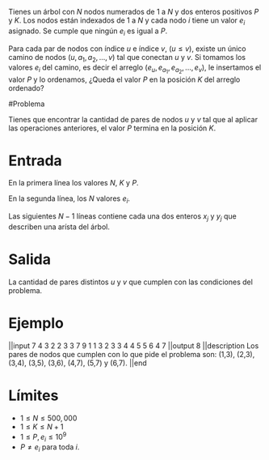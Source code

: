 Tienes un árbol con $N$ nodos numerados de $1$ a $N$ y dos enteros positivos $P$ y $K$. Los nodos están indexados de $1$ a $N$ y cada nodo $i$ tiene un valor $e_i$ asignado. Se cumple que ningún $e_i$ es igual a $P$.

Para cada par de nodos con índice $u$ e índice $v$,  ($u \leq v$), existe un único camino de nodos ($u,a_1, a_2, ...,v$) tal que conectan $u$ y $v$. Si tomamos los valores $e_i$ del camino, es decir el arreglo ($e_u, e_{a_1}, e_{a_2}, ..., e_v$), le insertamos el valor $P$ y lo ordenamos, ¿Queda el valor $P$ en la posición $K$ del arreglo ordenado?

#Problema

Tienes que encontrar la cantidad de pares de nodos $u$ y $v$ tal que al aplicar las operaciones anteriores, el valor $P$ termina en la posición $K$.

# Entrada

En la primera línea los valores $N$, $K$ y $P$.

En la segunda línea, los $N$ valores $e_i$.

Las siguientes $N-1$ líneas contiene cada una dos enteros $x_j$ y $y_j$ que describen una arísta del árbol.


# Salida

La cantidad de pares distintos $u$ y $v$ que cumplen con las condiciones del problema.

# Ejemplo

||input
7 4 3
2 2 3 3 7 9 1
1 3
2 3
3 4
4 5
5 6
4 7
||output
8
||description
Los pares de nodos que cumplen con lo que pide el problema son:
(1,3), (2,3), (3,4), (3,5), (3,6), (4,7), (5,7) y (6,7).
||end

# Límites

* $1 \leq N \leq 500,000$
* $1 \leq K \leq N+1$
* $1 \leq P, e_i \leq 10^9$
* $P \neq e_i$ para toda $i$.
